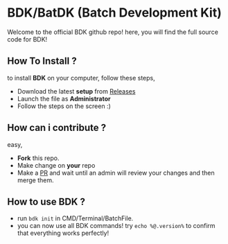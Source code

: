 # BDK/BatDK (Batch Development Kit)
Welcome to the official BDK github repo!
here, you will find the full source code for BDK!

## How To Install ?
to install **BDK** on your computer, follow these steps,

- Download the latest **setup** from [Releases](https://github.com/neoapps-dev/bdk/releases)
- Launch the file as **Administrator**
- Follow the steps on the screen :)

## How can i contribute ?
easy, 
- **Fork** this repo.
- Make change on **your** repo
- Make a [PR](https://docs.github.com/en/pull-requests/collaborating-with-pull-requests/proposing-changes-to-your-work-with-pull-requests/about-pull-requests) and wait until an admin will review your changes and then merge them.

## How to use BDK ?
- run `bdk init` in CMD/Terminal/BatchFile.
- you can now use all BDK commands! try `echo %@.version%` to confirm that everything works perfectly!